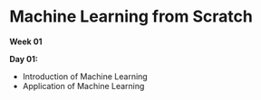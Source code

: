 # Machine Learning from Scratch

**Week 01**

**Day 01:**
- Introduction of Machine Learning
- Application of Machine Learning
